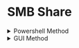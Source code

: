 # SMB Share

<details>

<summary>Powershell Method</summary>

On Sender:

```
Set-SmbServerConfiguration -EnableSMB2Protocol $true -Force
net share PublicShare=C:\temp /GRANT:Everyone,FULL
```

On Receiver:

```
copy \\appsrv01\PublicShare\mimikatz.exe .
```

</details>

<details>

<summary>GUI Method</summary>

* Right click --> New --> Folder --> name it
  * ![](<../.gitbook/assets/image (1) (1) (1) (1) (1) (1) (1) (1) (1) (1) (1) (1) (1) (1) (1) (1) (1).png>)\

* Right click folder --> Properties --> Sharing --> Advanced Sharing --> Share this folder --> Permissions
  *

      <figure><img src="../.gitbook/assets/image (1) (1) (1) (1) (1) (1) (1) (1) (1) (1) (1) (1) (1) (1) (1) (1) (1) (1).png" alt=""><figcaption></figcaption></figure>


  *

      <figure><img src="../.gitbook/assets/image (2) (1) (1) (1) (1) (1) (1) (1) (1) (1) (1) (1).png" alt=""><figcaption></figcaption></figure>

      <figure><img src="../.gitbook/assets/image (3) (1) (1) (1) (1) (1) (1) (1) (1) (1) (1) (1).png" alt=""><figcaption></figcaption></figure>


  * Set SMB Share permissions (Full Control --> allow for all)
    *

        <figure><img src="../.gitbook/assets/image (4) (1) (1) (1) (1) (1) (1) (1) (1) (1).png" alt=""><figcaption></figcaption></figure>


    *

        <figure><img src="../.gitbook/assets/image (5) (1) (1) (1) (1) (1) (1) (1) (1) (1).png" alt=""><figcaption></figcaption></figure>

</details>

